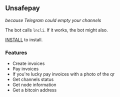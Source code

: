 
## Unsafepay

*because Telegram could empty your channels*

The bot calls `lncli`. If it works, the bot might also.

[INSTALL](INSTALL.txt) to install.

### Features

* Create invoices
* Pay invoices
* If you're lucky pay invoices with a photo of the qr
* Get channels status
* Get node information
* Get a bitcoin address
